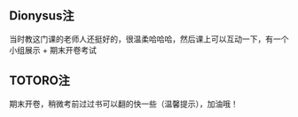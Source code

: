 ## Dionysus注

当时教这门课的老师人还挺好的，很温柔哈哈哈，然后课上可以互动一下，有一个小组展示 + 期末开卷考试


## TOTORO注
期末开卷，稍微考前过过书可以翻的快一些（温馨提示），加油哦！
